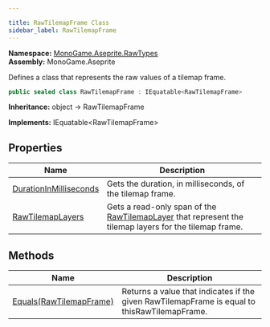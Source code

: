 ```yaml
---

title: RawTilemapFrame Class
sidebar_label: RawTilemapFrame
---
```

**Namespace:** [MonoGame.Aseprite.RawTypes](../)  
**Assembly:** MonoGame.Aseprite

Defines a class that represents the raw values of a tilemap frame.

```csharp
public sealed class RawTilemapFrame : IEquatable<RawTilemapFrame>
```

**Inheritance:** object → RawTilemapFrame

**Implements:** IEquatable\<RawTilemapFrame\>

## Properties

| Name                                                           | Description                                                                                                                            |
| -------------------------------------------------------------- | -------------------------------------------------------------------------------------------------------------------------------------- |
| [DurationInMilliseconds](Properties/DurationInMilliseconds) | Gets the duration, in milliseconds, of the tilemap frame.                                                                              |
| [RawTilemapLayers](Properties/RawTilemapLayers)             | Gets a read\-only span of the [RawTilemapLayer](../RawTilemapLayer/) that represent the tilemap layers for the  tilemap frame. |

## Methods

| Name                                         | Description                                                                                  |
| -------------------------------------------- | -------------------------------------------------------------------------------------------- |
| [Equals(RawTilemapFrame)](Methods/Equals) | Returns a value that indicates if the given RawTilemapFrame is equal to thisRawTilemapFrame. |


